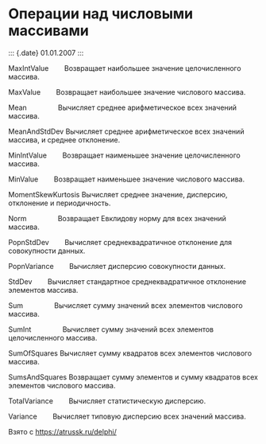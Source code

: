 Операции над числовыми массивами
================================

::: {.date}
01.01.2007
:::

MaxIntValue        Возвращает наибольшее значение целочисленного
массива.

MaxValue        Возвращает наибольшее значение числового массива.

Mean                Вычисляет среднее арифметическое всех значений
массива.

MeanAndStdDev Вычисляет среднее арифметическое всех значений массива, и
среднее отклонение.

MinIntValue        Возвращает наименьшее значение целочисленного
массива.

MinValue        Возвращает наименьшее значение числового массива.

MomentSkewKurtosis Вычисляет среднее значение, дисперсию, отклонение и
периодичность.

Norm                Возвращает Евклидову норму для всех значений
массива.

PopnStdDev        Вычисляет среднеквадратичное отклонение для
совокупности данных.

PopnVariance        Вычисляет дисперсию совокупности данных.

StdDev        Вычисляет стандартное среднеквадратичное отклонение
элементов массива.

Sum                Вычисляет сумму значений всех элементов числового
массива.

SumInt                Вычисляет сумму значений всех элементов
целочисленного массива.

SumOfSquares Вычисляет сумму квадратов всех элементов числового массива.

SumsAndSquares Возвращает сумму элементов и сумму квадратов всех
элементов числового массива.

TotalVariance        Вычисляет статистическую дисперсию.

Variance        Вычисляет типовую дисперсию всех значений массива.

Взято с <https://atrussk.ru/delphi/>
